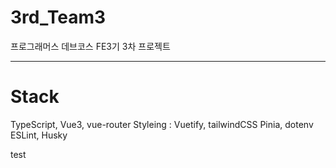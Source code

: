 # 3rd_Team3

프로그래머스 데브코스 FE3기 3차 프로젝트

---

# Stack

TypeScript, Vue3, vue-router
Styleing : Vuetify, tailwindCSS
Pinia, dotenv
ESLint, Husky

test
